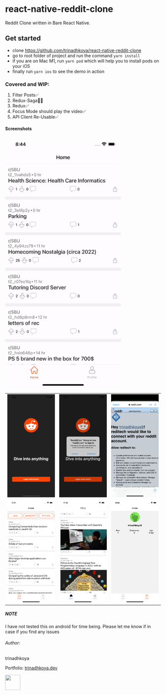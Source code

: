 
# react-native-reddit-clone
Reddit Clone written in Bare React Native.
## Get started
* clone https://github.com/trinadhkoya/react-native-reddit-clone
* go to root folder of project and run the command `yarn install`
* if you are on Mac M1, run `yarn pod` which will help you to install pods on your iOS
* finally run `yarn ios` to see the demo in action


### Covered and WIP:
1. Filter Posts‍✅
2. Redux-Saga👨‍💻
3. Redux✅ 
4. Focus Mode should play the video✅ 
5. API Client Re-Usable✅


#### Screenshots

<table>
  <tr>
  <img src="./demo/demo.gif" width="375" height="812" />
  <tr>
  <tr>
    <td><img src="./demo/1.png" width="300"></td>
    <td><img src="./demo/2.png" width="300"></td>
    <td><img src="./demo/3.png" width="300"></td>
  <tr>
  <tr>
    <td><img src="./demo/4.png" width="300"></td>
    <td><img src="./demo/5.png" width="300"></td>
    <td><img src="./demo/6.png" width="300"></td>
  <tr>

</table>


##### NOTE
I have not tested this on android for time being. Please let me know if in case if you find any issues


###### Author:
trinadhkoya

Portfolio: <a href='https://trinadhkoya.dev'>trinadhkoya.dev</a>
<td>
<img src="https://avatars.githubusercontent.com/u/9527766?v=4" width="49" height="49">
</td>
